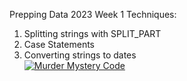 Prepping Data 2023 Week 1
Techniques:

1. Splitting strings with SPLIT_PART
2. Case Statements
3. Converting strings to dates
   <br>
   <a href="Murder_Mystery.sql">
   <img src="Murder Mystery.png?raw=true" alt="Murder Mystery Code">
   </a>
